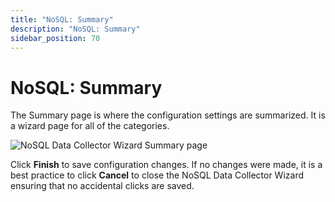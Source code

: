 ```yaml
---
title: "NoSQL: Summary"
description: "NoSQL: Summary"
sidebar_position: 70
---
```


# NoSQL: Summary

The Summary page is where the configuration settings are summarized. It is a wizard page for all of
the categories.

![NoSQL Data Collector Wizard Summary page](/images/accessanalyzer/12.0/admin/datacollector/nosql/summary.webp)

Click **Finish** to save configuration changes. If no changes were made, it is a best practice to
click **Cancel** to close the NoSQL Data Collector Wizard ensuring that no accidental clicks are
saved.
